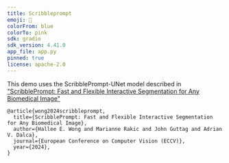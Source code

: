```yaml
---
title: Scribbleprompt
emoji: 🩻
colorFrom: blue
colorTo: pink
sdk: gradio
sdk_version: 4.41.0
app_file: app.py
pinned: true
license: apache-2.0
---
```


This demo uses the ScribblePrompt-UNet model described in ["ScribblePrompt: Fast and Flexible Interactive Segmentation for Any Biomedical Image"](https://arxiv.org/abs/2312.07381)

```
@article{wong2024scribbleprompt,
  title={ScribblePrompt: Fast and Flexible Interactive Segmentation for Any Biomedical Image},
  author={Hallee E. Wong and Marianne Rakic and John Guttag and Adrian V. Dalca},
  journal={European Conference on Computer Vision (ECCV)},
  year={2024},
}
```